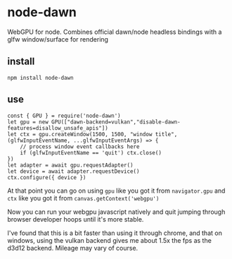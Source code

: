 # node-dawn
WebGPU for node. Combines official dawn/node headless bindings with a glfw window/surface for rendering
## install
```
npm install node-dawn
```
## use
```
const { GPU } = require('node-dawn')
let gpu = new GPU(["dawn-backend=vulkan","disable-dawn-features=disallow_unsafe_apis"])
let ctx = gpu.createWindow(1500, 1500, "window title", (glfwInputEventName, ...glfwInputEventArgs) => {
    // process window event callbacks here
    if (glfwInputEventName == 'quit') ctx.close()
})
let adapter = await gpu.requestAdapter()
let device = await adapter.requestDevice()
ctx.configure({ device })
```
At that point you can go on using `gpu` like you got it from `navigator.gpu` and `ctx` like you got it from `canvas.getContext('webgpu')`

Now you can run your webgpu javascript natively and quit jumping through browser developer hoops until it's more stable.

I've found that this is a bit faster than using it through chrome, and that on windows, using the vulkan backend gives me about 1.5x the fps as the d3d12 backend.  Mileage may vary of course.
